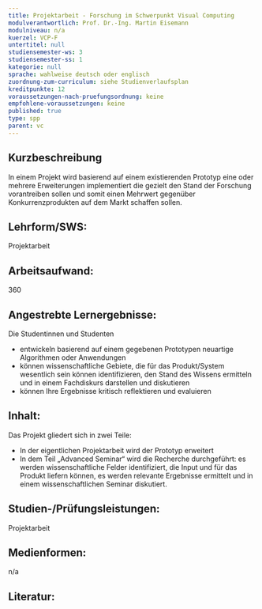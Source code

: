 ```yaml
---
title: Projektarbeit - Forschung im Schwerpunkt Visual Computing
modulverantwortlich: Prof. Dr.-Ing. Martin Eisemann
modulniveau: n/a
kuerzel: VCP-F
untertitel: null
studiensemester-ws: 3
studiensemester-ss: 1
kategorie: null
sprache: wahlweise deutsch oder englisch
zuordnung-zum-curriculum: siehe Studienverlaufsplan
kreditpunkte: 12
voraussetzungen-nach-pruefungsordnung: keine
empfohlene-voraussetzungen: keine
published: true
type: spp
parent: vc
---
```


## Kurzbeschreibung
In einem Projekt wird basierend auf einem existierenden Prototyp eine oder mehrere Erweiterungen implementiert die gezielt den Stand der Forschung vorantreiben sollen und somit einen Mehrwert gegenüber Konkurrenzprodukten auf dem Markt schaffen sollen.

## Lehrform/SWS: 
Projektarbeit

## Arbeitsaufwand: 
360

## Angestrebte Lernergebnisse:
Die Studentinnen und Studenten
- entwickeln basierend auf einem gegebenen Prototypen neuartige Algorithmen oder Anwendungen
- können wissenschaftliche Gebiete, die für das Produkt/System wesentlich sein können identifizieren, den Stand des Wissens ermitteln und in einem Fachdiskurs darstellen und diskutieren
- können Ihre Ergebnisse kritisch reflektieren und evaluieren


## Inhalt:
Das Projekt gliedert sich in zwei Teile:
- In der eigentlichen Projektarbeit wird der Prototyp erweitert
- In dem Teil „Advanced Seminar“ wird die Recherche durchgeführt: es werden wissenschaftliche Felder identifiziert, die Input und für das Produkt liefern können, es werden relevante Ergebnisse ermittelt und in einem wissenschaftlichen Seminar diskutiert.

## Studien-/Prüfungsleistungen:
Projektarbeit

## Medienformen:
n/a

## Literatur:

